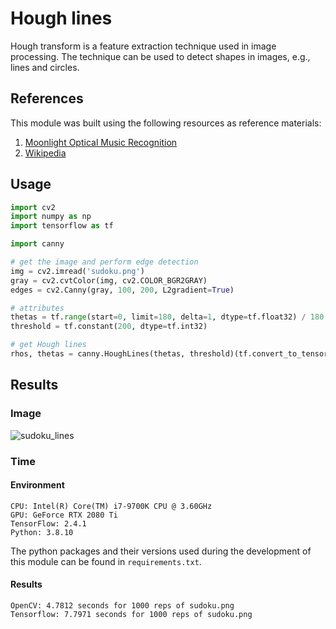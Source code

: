# Hough lines

Hough transform is a feature extraction technique used in image processing. The technique can be used to detect shapes in images, e.g., lines and circles.

## References

This module was built using the following resources as reference materials:

1. [Moonlight Optical Music Recognition](https://github.com/tensorflow/moonlight/blob/master/moonlight/vision/hough.py)
2. [Wikipedia](https://en.wikipedia.org/wiki/Hough_transform)

## Usage

```python
import cv2
import numpy as np
import tensorflow as tf

import canny

# get the image and perform edge detection
img = cv2.imread('sudoku.png')
gray = cv2.cvtColor(img, cv2.COLOR_BGR2GRAY)
edges = cv2.Canny(gray, 100, 200, L2gradient=True)

# attributes
thetas = tf.range(start=0, limit=180, delta=1, dtype=tf.float32) / 180.0 * np.pi
threshold = tf.constant(200, dtype=tf.int32)

# get Hough lines
rhos, thetas = canny.HoughLines(thetas, threshold)(tf.convert_to_tensor(edges, dtype=tf.bool))
```

## Results

### Image

![sudoku_lines](sudoku_lines.png)

### Time

#### Environment
```
CPU: Intel(R) Core(TM) i7-9700K CPU @ 3.60GHz
GPU: GeForce RTX 2080 Ti
TensorFlow: 2.4.1
Python: 3.8.10
```
The python packages and their versions used during the development of this module can be found in `requirements.txt`.

#### Results

```
OpenCV: 4.7812 seconds for 1000 reps of sudoku.png
Tensorflow: 7.7971 seconds for 1000 reps of sudoku.png
```

